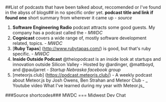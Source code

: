 ##List of podcasts that have been talked about, reccomended or I've found in the abyss of blogs##
in no specific order yet. **podcast title and link if found one** short summary from wherever it came up - _source_

1. **Software Engineering Radio** podcast attracts some good guests. My company has a podcast called the - _MWDC_
2. **Cognicast** covers a wide range of, mostly software development related, topics. -  _MWDC_
3. [**Ruby Tapas**] (http://www.rubytapas.com/)  is good, but that's ruby specific. -  _MWDC_
4. **Inside Outside Podcast** @theiopodcast is an inside look at startups and innovation outside Silicon Valley - Hosted by @ardinger, @mattboyd, and @pauljarret - _Startup Nebraska facebook group_
5. [meteorjs.club] (https://podcast.meteorjs.club/) - A weekly podcast about Meteor.js by Josh Owens, Ben Strahan and Meteor Club - _ Youtube video What I've learned during my year with Meteor.js_


###Source shortcodes###
MWDC === Midwest Dev Chat
